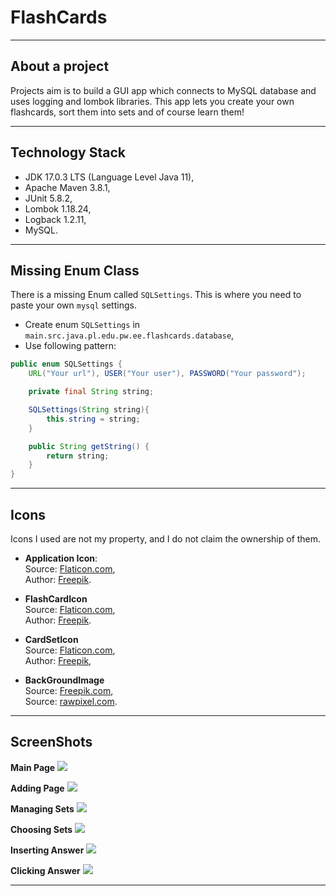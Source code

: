 # FlashCards

***

## About a project

Projects aim is to build a GUI app which connects to MySQL database and uses logging and lombok libraries.
This app lets you create your own flashcards, sort them into sets and of course learn them!

***

## Technology Stack

* JDK 17.0.3 LTS (Language Level Java 11),
* Apache Maven 3.8.1,
* JUnit 5.8.2,
* Lombok 1.18.24,
* Logback 1.2.11,
* MySQL.

***

## Missing Enum Class

There is a missing Enum called `SQLSettings`. This is where you need to paste your own `mysql` settings.

* Create enum `SQLSettings` in `main.src.java.pl.edu.pw.ee.flashcards.database`,
* Use following pattern:

```java
public enum SQLSettings {
    URL("Your url"), USER("Your user"), PASSWORD("Your password");

    private final String string;

    SQLSettings(String string){
        this.string = string;
    }

    public String getString() {
        return string;
    }
}
```

***

## Icons

Icons I used are not my property, and I do not claim the ownership of them.

* **Application Icon**: \
Source: [Flaticon.com](https://www.flaticon.com/free-icons/flash-cards), \
Author: [Freepik](https://www.flaticon.com/authors/freepik).

* **FlashCardIcon** \
Source: [Flaticon.com](https://www.flaticon.com/free-icon/card-games_3813722), \
Author: [Freepik](https://www.flaticon.com/authors/freepik).

* **CardSetIcon** \
Source: [Flaticon.com](https://www.flaticon.com/free-icon/paper_2541988), \
Author: [Freepik](https://www.flaticon.com/authors/freepik), 

* **BackGroundImage** \
Source: [Freepik.com](https://www.freepik.com/free-vector/blue-fluid-background_16326494.htm#query=graphics&position=22&from_view=search), \
Source: [rawpixel.com](https://www.freepik.com/author/rawpixel-com).
  
***

## ScreenShots

**Main Page**
![](./.github/screenShots/main.png)

**Adding Page**
![](./.github/screenShots/add.png)

**Managing Sets**
![](./.github/screenShots/manage.png)

**Choosing Sets**
![](./.github/screenShots/choose.png)

**Inserting Answer**
![](./.github/screenShots/insert.png)

**Clicking Answer**
![](./.github/screenShots/click.png)

***
